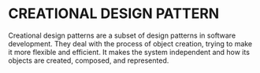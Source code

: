 # CREATIONAL DESIGN PATTERN

Creational design patterns are a subset of design patterns in software development. They deal with the process of object creation, trying to make it more flexible and efficient. It makes the system independent and how its objects are created, composed, and represented.
